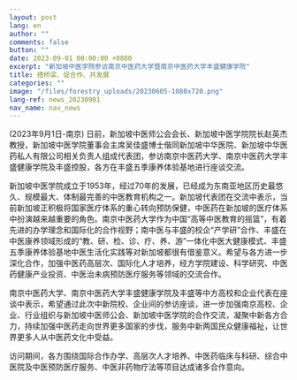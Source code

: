 ```yaml
---
layout: post
lang: en
author: ""
comments: false
button: ""
date: 2023-09-01 00:00:00 +0800
excerpt: "新加坡中医学院参访南京中医药大学暨南京中医药大学丰盛健康学院"
title: 搭桥梁、促合作、共发展
categories: ""
image: "/files/forestry_uploads/20230605-1080x720.png"
lang-ref: news_20230901
nav_name: nav_news
---
```


(2023年9月1日-南京) 日前，新加坡中医师公会会长、新加坡中医学院院长赵英杰教授，新加坡中医学院董事会主席吴佳盛博士偕同新加坡中华医院、新加坡中华医药私人有限公司相关负责人组成代表团，参访南京中医药大学、南京中医药大学丰盛健康学院及丰盛控股，各方在丰盛五季康养体验基地进行座谈交流。

新加坡中医学院成立于1953年，经过70年的发展，已经成为东南亚地区历史最悠久、规模最大、体制最完善的中医教育机构之一。新加坡代表团在交流中表示，当前新加坡正积极将国家医疗体系的重心转向预防保健，中医药在新加坡的医疗体系中扮演越来越重要的角色。南京中医药大学作为中国“高等中医教育的摇篮”，有着先进的办学理念和国际化的合作视野；南中医与丰盛的校企“产学研”合作、丰盛在中医康养领域形成的“教、研、检、诊、疗、养、游”一体化中医大健康模式、丰盛五季康养体验基地中医生活化实践等对新加坡都很有借鉴意义。希望与各方进一步深化合作，加强中医药高层次、国际化人才培养，经方学院建设、科学研究、中医药健康产业投资、中医治未病预防医疗服务等领域的交流合作。

南京中医药大学、南京中医药大学丰盛健康学院及丰盛等中方高校和企业代表在座谈中表示，希望通过此次中新院校、企业间的参访座谈，进一步加强南京高校、企业、行业组织与新加坡中医师公会、新加坡中医学院的合作交流，凝聚中新各方合力，持续加强中医药走向世界更多国家的步伐，服务中新两国民众健康福祉，让世界更多人从中医药文化中受益。

访问期间，各方围绕国际合作办学、高层次人才培养、中医药临床与科研、综合中医院及中医预防医疗服务、中医非药物疗法等项目达成诸多合作意向。
